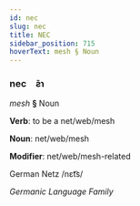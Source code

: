 ```yaml
---
id: nec
slug: nec
title: NEC
sidebar_position: 715
hoverText: mesh § Noun
---
```


### nec&emsp;<span kind="abugida">ƨ̄ɿ</span>

*mesh* **§** Noun

**Verb**: to be a net/web/mesh

**Noun**: net/web/mesh

**Modifier**: net/web/mesh-related

German Netz /nɛt͡s/

*Germanic Language Family*